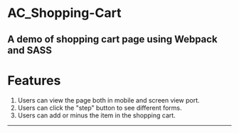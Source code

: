 # AC_Shopping-Cart
A demo of shopping cart page using Webpack and SASS
---
# Features
1. Users can view the page both in mobile and screen view port. 
2. Users can click the "step" button to see different forms. 
3. Users can add or minus the item in the shopping cart. 
---
